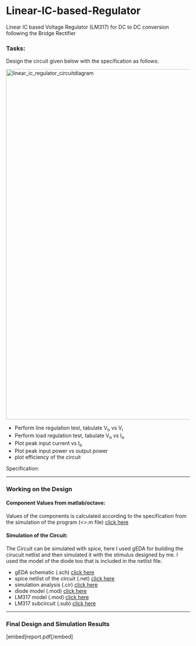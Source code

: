 # Linear-IC-based-Regulator
Linear IC based Voltage Regulator (LM317) for DC to DC conversion following the Bridge Rectifier

### Tasks:
Design the circuit given below with the specification as follows:

<img width="958" alt="linear_ic_regulator_circuitdiagram" src="https://user-images.githubusercontent.com/47363228/167255233-fc6cde7e-49ed-49ff-8fdf-cdb01214894a.png">

- Perform line regulation test, tabulate V<sub>o</sub> vs V<sub>i</sub>
- Perform load regulation test, tabulate V<sub>o</sub> vs I<sub>o</sub>
- Plot peak input current vs I<sub>o</sub>
- Plot peak input power vs output power
- plot efficiency of the circuit

Specification:

--------------------------
### Working on the Design

#### Component Values from matlab/octave:
Values of the components is calculated according to the specification from the simulation of the program (<>.m file) [click here](Linear_IC_Based_Regulator.m)

#### Simulation of the Circuit:
The Circuit can be simulated with spice, here I used gEDA for building the cirucuit netlist and then simulated it with the stimulus designed by me. I used the model of the diode too that is included in the netlist file.

- gEDA schematic (.sch) [click here](ic_regulator.sch)
- spice netlist of the circuit (.net) [click here](ic_regulator.net)
- simulation analysis (.cir) [click here](ic_regulator.cir)
- diode model (.mod) [click here](1N4007.mod)
- LM317 model (.mod) [click here](LM317.mod)
- LM317 subcircuit (.sub) [click here](LM317.sub)

---------------------------------------
### Final Design and Simulation Results

[embed]report.pdf[/embed]
